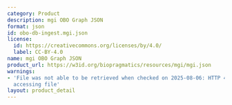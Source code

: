 ```yaml
---
category: Product
description: mgi OBO Graph JSON
format: json
id: obo-db-ingest.mgi.json
license:
  id: https://creativecommons.org/licenses/by/4.0/
  label: CC-BY-4.0
name: mgi OBO Graph JSON
product_url: https://w3id.org/biopragmatics/resources/mgi/mgi.json
warnings:
- 'File was not able to be retrieved when checked on 2025-08-06: HTTP 404 error when
  accessing file'
layout: product_detail
---
```


